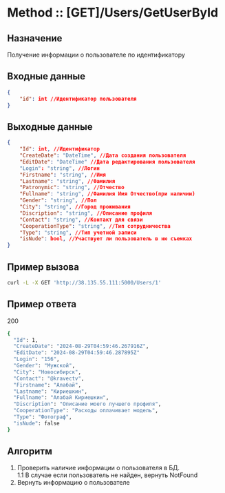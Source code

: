 ﻿# Method :: [GET]/Users/GetUserById

## Назначение

Получение информации о пользователе по идентификатору   

## Входные данные

```json
{
    "id": int //Идентификатор пользователя
}
```

## Выходные данные
```json
{
    "Id": int, //Идентификатор
    "CreateDate": "DateTime", //Дата создания пользователя
    "EditDate": "DateTime" //Дата редактирования пользователя
    "Login": "string", //Логин
    "Firstname": "string", //Имя
    "Lastname": "string", //Фамилия
    "Patronymic": "string", //Отчество
    "Fullname": "string", //Фамилия Имя Отчество(при наличии)
    "Gender": "string", //Пол
    "City": "string", //Город проживания
    "Discription": "string", //Описание профиля
    "Contact": "string", //Контакт для связи
    "CooperationType": "string", //Тип сотрудничества
    "Type": "string", //Тип учетной записи
    "isNude": bool, //Участвует ли пользователь в ню съемках
}
```

## Пример вызова

```bash
curl -L -X GET 'http://38.135.55.111:5000/Users/1'
```

## Пример ответа

200

```bash
{
  "Id": 1,
  "CreateDate": "2024-08-29T04:59:46.267916Z",
  "EditDate": "2024-08-29T04:59:46.287895Z"
  "Login": "156",
  "Gender": "Мужской",
  "City": "Новосибирск",
  "Contact": "@kravectv",
  "Firstname": "Алабай",
  "Lastname": "Кириешкин",
  "Fullname": "Алабай Кириешкин",
  "Discription": "Описание моего лучшего профиля",
  "CooperationType": "Расходы оплачивает модель",
  "Type": "Фотограф",
  "isNude": false
}
```

## Алгоритм

1. Проверить наличие информации о пользователя в БД.<br> 
   1.1 В случае если пользователь не найден, вернуть NotFound
2. Вернуть информацию о пользователе

